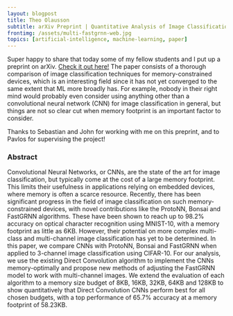 ```yaml
---
layout: blogpost
title: Theo Olausson
subtitle: arXiv Preprint | Quantitative Analysis of Image Classification Techniques for Memory-Constrained Devices
frontimg: /assets/multi-fastgrnn-web.jpg
topics: [artificial-intelligence, machine-learning, paper]
---
```

<p>
Super happy to share that today some of my fellow students and I put up a preprint
on arXiv. <a href="https://arxiv.org/abs/2005.04968">Check it out here!</a>
The paper consists of a thorough comparison of image classification techniques for
memory-constrained devices, which is an interesting field since it has not yet converged
to the same extent that ML more broadly has. For example, nobody in their right mind
would probably even consider using anything other than a
convolutional neural network (CNN) for image classification in general,
but things are not so clear cut when memory footprint is an important factor to consider.
</p>
<p>
Thanks to Sebastian and John for working with me on this preprint, and to Pavlos for supervising the project!
</p>
<h3> Abstract </h3>
<p>
Convolutional Neural Networks, or CNNs, are the state of the art for image classification, but typically come at the cost of a large memory footprint. This limits their usefulness in applications relying on embedded devices, where memory is often a scarce resource. Recently, there has been significant progress in the field of image classification on such memory-constrained devices, with novel contributions like the ProtoNN, Bonsai and FastGRNN algorithms. These have been shown to reach up to 98.2% accuracy on optical character recognition using MNIST-10, with a memory footprint as little as 6KB. However, their potential on more complex multi-class and multi-channel image classification has yet to be determined. In this paper, we compare CNNs with ProtoNN, Bonsai and FastGRNN when applied to 3-channel image classification using CIFAR-10. For our analysis, we use the existing Direct Convolution algorithm to implement the CNNs memory-optimally and propose new methods of adjusting the FastGRNN model to work with multi-channel images. We extend the evaluation of each algorithm to a memory size budget of 8KB, 16KB, 32KB, 64KB and 128KB to show quantitatively that Direct Convolution CNNs perform best for all chosen budgets, with a top performance of 65.7% accuracy at a memory footprint of 58.23KB.
</p>
